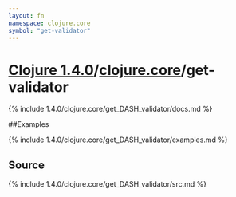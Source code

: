 ```yaml
---
layout: fn
namespace: clojure.core
symbol: "get-validator"
---
```


# [Clojure 1.4.0](../../)/[clojure.core](../)/get-validator

{% include 1.4.0/clojure.core/get_DASH_validator/docs.md %}

##Examples

{% include 1.4.0/clojure.core/get_DASH_validator/examples.md %}
## Source
{% include 1.4.0/clojure.core/get_DASH_validator/src.md %}

